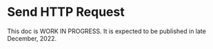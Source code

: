 # Send HTTP Request

This doc is WORK IN PROGRESS. It is expected to be published in late December, 2022.
